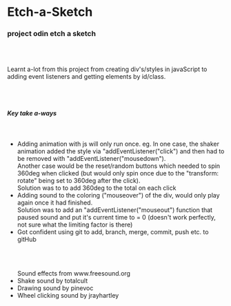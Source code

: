# Etch-a-Sketch

<h3>project odin etch a sketch</h3>
<br><br>
<p>Learnt a-lot from this project from creating div's/styles in javaScript to adding event listeners and getting elements by id/class. </p>
<br><br>
<h5>Key take a-ways</h5>
<br>
<ul>
<li>Adding animation with js will only run once. eg. In one case, the shaker animation added the style via "addEventListener("click") and then had to be removed with "addEventListener("mousedown").<br>Another case would be the reset/random buttons which needed to spin 360deg when clicked (but would only spin once due to the "transform: rotate" being set to 360deg after the click). <br>Solution was to to add 360deg to the total on each click</li>
<li>Adding sound to the coloring ("mouseover") of the div, would only play again once it had finished.<br> Solution was to add an "addEventListener("mouseout") function that paused sound and put it's current time to = 0 (doesn't work perfectly, not sure what the limiting factor is there)</li>
<li>Got confident using git to add, branch, merge, commit, push etc. to gitHub</li>
</ul>
<br><br>
<ul> Sound effects from www.freesound.org
<li>Shake sound by totalcult</li>
<li>Drawing sound by pinevoc</li>
<li>Wheel clicking sound by jrayhartley</li>
</ul>
